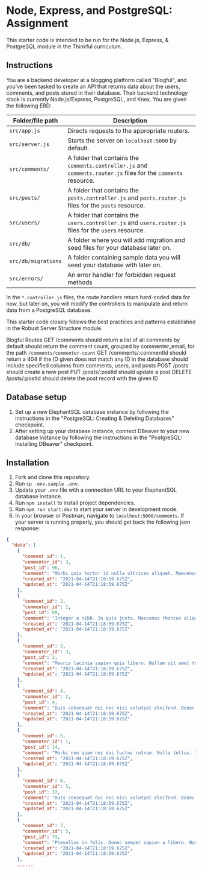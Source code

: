 # Node, Express, and PostgreSQL: Assignment

This starter code is intended to be run for the Node.js, Express, & PostgreSQL module in the Thinkful curriculum.

## Instructions

You are a backend developer at a blogging platform called "Blogful", and you've been tasked to create an API that returns data about the users, comments, and posts stored in their database. Their backend technology stack is currently Node.js/Express, PostgreSQL, and Knex. You are given the following ERD:

| Folder/file path                 | Description                                                                                                           |
| -------------------------------- | --------------------------------------------------------------------------------------------------------------------- |
| `src/app.js`                     | Directs requests to the appropriate routers.                                                                          |
| `src/server.js`                  | Starts the server on `localhost:5000` by default.                                                                     |
| `src/comments/`                  | A folder that contains the `comments.controller.js` and `comments.router.js` files for the `comments` resource.       |
| `src/posts/`                | A folder that contains the `posts.controller.js` and `posts.router.js` files for the `posts` resource. |
| `src/users/`                 | A folder that contains the `users.controller.js` and `users.router.js` files for the `users` resource.    |
| `src/db/`                        | A folder where you will add migration and seed files for your database later on.                                      |
| `src/db/migrations`                | A folder containing sample data you will seed your database with later on.                                            |
| `src/errors/` | An error handler for forbidden request methods                                                                        |


In the `*.controller.js` files, the route handlers return hard-coded data for now, but later on, you will modify the controllers to manipulate and return data from a PostgreSQL database.

This starter code closely follows the best practices and patterns established in the Robust Server Structure module.


Blogful Routes
GET /comments
should return a list of all comments by default
should return the comment count, grouped by commenter_email, for the path `/comments/commenter-count`
GET /comments/:commentId
should return a 404 if the ID given does not match any ID in the database
should include specified columns from comments, users, and posts
POST /posts
should create a new post
PUT /posts/:postId
should update a post
DELETE /posts/:postId
should delete the post record with the given ID

## Database setup

1. Set up a new ElephantSQL database instance by following the instructions in the "PostgreSQL: Creating & Deleting Databases" checkpoint.
1. After setting up your database instance, connect DBeaver to your new database instance by following the instructions in the "PostgreSQL: Installing DBeaver" checkpoint.

## Installation

1. Fork and clone this repository.
1. Run `cp .env.sample .env`.
1. Update your `.env` file with a connection URL to your ElephantSQL database instance.
1. Run `npm install` to install project dependencies.
1. Run `npm run start:dev` to start your server in development mode.
1. In your browser or Postman, navigate to `localhost:5000/comments`. If your server is running properly, you should get back the following json response:

```json
{
  "data": [
    {
      "comment_id": 1,
      "commenter_id": 3,
      "post_id": 96,
      "comment": "Morbi quis tortor id nulla ultrices aliquet. Maecenas leo odio, condimentum id, luctus nec, molestie sed, justo.",
      "created_at": "2021-04-14T21:18:59.675Z",
      "updated_at": "2021-04-14T21:18:59.675Z"
    },
    {
      "comment_id": 2,
      "commenter_id": 1,
      "post_id": 89,
      "comment": "Integer a nibh. In quis justo. Maecenas rhoncus aliquam lacus. Morbi quis tortor id nulla ultrices aliquet.",
      "created_at": "2021-04-14T21:18:59.675Z",
      "updated_at": "2021-04-14T21:18:59.675Z"
    },
    {
      "comment_id": 3,
      "commenter_id": 3,
      "post_id": 2,
      "comment": "Mauris lacinia sapien quis libero. Nullam sit amet turpis elementum ligula vehicula consequat. Morbi a ipsum. Integer a nibh. In quis justo.",
      "created_at": "2021-04-14T21:18:59.675Z",
      "updated_at": "2021-04-14T21:18:59.675Z"
    },
    {
      "comment_id": 4,
      "commenter_id": 2,
      "post_id": 4,
      "comment": "Duis consequat dui nec nisi volutpat eleifend. Donec ut dolor.",
      "created_at": "2021-04-14T21:18:59.675Z",
      "updated_at": "2021-04-14T21:18:59.675Z"
    },
    {
      "comment_id": 5,
      "commenter_id": 1,
      "post_id": 14,
      "comment": "Morbi non quam nec dui luctus rutrum. Nulla tellus. In sagittis dui vel nisl. Duis ac nibh.",
      "created_at": "2021-04-14T21:18:59.675Z",
      "updated_at": "2021-04-14T21:18:59.675Z"
    },
    {
      "comment_id": 6,
      "commenter_id": 5,
      "post_id": 33,
      "comment": "Duis consequat dui nec nisi volutpat eleifend. Donec ut dolor. Morbi vel lectus in quam fringilla rhoncus. Mauris enim leo, rhoncus sed, vestibulum sit amet, cursus id, turpis.",
      "created_at": "2021-04-14T21:18:59.675Z",
      "updated_at": "2021-04-14T21:18:59.675Z"
    },
    {
      "comment_id": 7,
      "commenter_id": 5,
      "post_id": 79,
      "comment": "Phasellus in felis. Donec semper sapien a libero. Nam dui. Proin leo odio, porttitor id, consequat in, consequat ut, nulla.",
      "created_at": "2021-04-14T21:18:59.675Z",
      "updated_at": "2021-04-14T21:18:59.675Z"
    },
    ......
```


